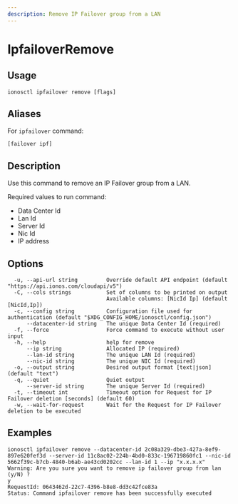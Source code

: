 ```yaml
---
description: Remove IP Failover group from a LAN
---
```


# IpfailoverRemove

## Usage

```text
ionosctl ipfailover remove [flags]
```

## Aliases

For `ipfailover` command:
```text
[failover ipf]
```

## Description

Use this command to remove an IP Failover group from a LAN.

Required values to run command:

* Data Center Id
* Lan Id
* Server Id
* Nic Id
* IP address

## Options

```text
  -u, --api-url string         Override default API endpoint (default "https://api.ionos.com/cloudapi/v5")
  -C, --cols strings           Set of columns to be printed on output 
                               Available columns: [NicId Ip] (default [NicId,Ip])
  -c, --config string          Configuration file used for authentication (default "$XDG_CONFIG_HOME/ionosctl/config.json")
      --datacenter-id string   The unique Data Center Id (required)
  -f, --force                  Force command to execute without user input
  -h, --help                   help for remove
      --ip string              Allocated IP (required)
      --lan-id string          The unique LAN Id (required)
      --nic-id string          The unique NIC Id (required)
  -o, --output string          Desired output format [text|json] (default "text")
  -q, --quiet                  Quiet output
      --server-id string       The unique Server Id (required)
  -t, --timeout int            Timeout option for Request for IP Failover deletion [seconds] (default 60)
  -w, --wait-for-request       Wait for the Request for IP Failover deletion to be executed
```

## Examples

```text
ionosctl ipfailover remove --datacenter-id 2c08a329-dbe3-427a-8ef9-897e620fef3d --server-id 11c8ac02-224b-4bd0-833c-196719860fc1 --nic-id 5662f39c-b7cb-4840-b6ab-ae43cd0202cc --lan-id 1 --ip "x.x.x.x"
Warning: Are you sure you want to remove ip failover group from lan (y/N) ? 
y
RequestId: 0643462d-22c7-4396-b8e8-dd3c42fce83a
Status: Command ipfailover remove has been successfully executed
```

